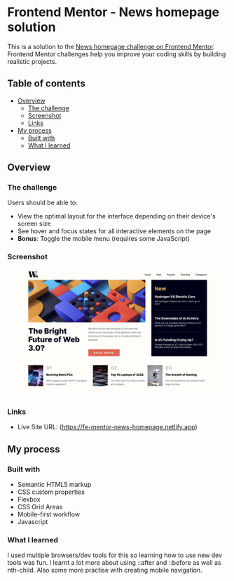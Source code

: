 # Frontend Mentor - News homepage solution

This is a solution to the [News homepage challenge on Frontend Mentor](https://www.frontendmentor.io/challenges/news-homepage-H6SWTa1MFl). Frontend Mentor challenges help you improve your coding skills by building realistic projects. 

## Table of contents

- [Overview](#overview)
  - [The challenge](#the-challenge)
  - [Screenshot](#screenshot)
  - [Links](#links)
- [My process](#my-process)
  - [Built with](#built-with)
  - [What I learned](#what-i-learned)


## Overview

### The challenge

Users should be able to:

- View the optimal layout for the interface depending on their device's screen size
- See hover and focus states for all interactive elements on the page
- **Bonus**: Toggle the mobile menu (requires some JavaScript)

### Screenshot

![](./screenshot.jpg)

### Links

- Live Site URL: (https://fe-mentor-news-homepage.netlify.app)

## My process

### Built with

- Semantic HTML5 markup
- CSS custom properties
- Flexbox
- CSS Grid Areas
- Mobile-first workflow
- Javascript

### What I learned
I used multiple browsers/dev tools for this so learning how to use new dev tools was fun. I learnt a lot more about using ::after and ::before as well as nth-child. Also some more practise with creating mobile navigation. 